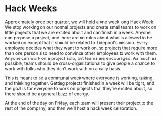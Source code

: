 # Hack Weeks

Approximately once per quarter, we will hold a one week long Hack Week. We stop working on our normal projects and create small teams to work on little projects that we are excited about and can finish in a week. Anyone can propose a project, and there are no rules about what is allowed to be worked on except that it should be related to Tidepool's mission. Every employee decides what they want to work on, so projects that require more than one person also need to convince other employees to work with them. Anyone can work on a project solo, but teams are encouraged. As much as possible, teams should be cross-organizational to give people a chance to work with folks who they don’t work with on a daily basis.

This is meant to be a communal week where everyone is working, talking, and thinking together. Getting projects finished in a week will be tight, and the goal is for everyone to work on projects that they’re excited about, so there should be a general buzz of energy.

At the end of the day on Friday, each team will present their project to the rest of the company, and then we’ll host a hack week celebration.

